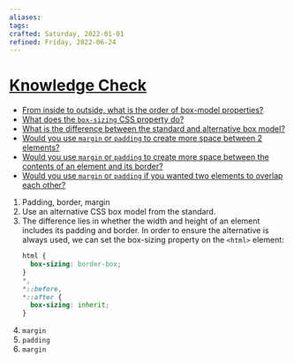 ```yaml
---
aliases:
tags: 
crafted: Saturday, 2022-01-01
refined: Friday, 2022-06-24
---
```


# [Knowledge Check](https://www.theodinproject.com/paths/foundations/courses/foundations/lessons/the-box-model#knowledge-check)

- [From inside to outside, what is the order of box-model properties?](https://www.theodinproject.com/paths/foundations/courses/foundations/lessons/the-box-model#the-box-model)
- [What does the `box-sizing` CSS property do?](https://developer.mozilla.org/en-US/docs/Learn/CSS/Building_blocks/The_box_model#the_alternative_css_box_model)
- [What is the difference between the standard and alternative box model?](https://developer.mozilla.org/en-US/docs/Learn/CSS/Building_blocks/The_box_model#the_alternative_css_box_model)
- [Would you use `margin` or `padding` to create more space between 2 elements?](https://developer.mozilla.org/en-US/docs/Learn/CSS/Building_blocks/The_box_model#margins_padding_and_borders)
- [Would you use `margin` or `padding` to create more space between the contents of an element and its border?](https://developer.mozilla.org/en-US/docs/Learn/CSS/Building_blocks/The_box_model#margins_padding_and_borders)
- [Would you use `margin` or `padding` if you wanted two elements to overlap each other?](https://developer.mozilla.org/en-US/docs/Learn/CSS/Building_blocks/The_box_model#margins_padding_and_borders)

1. Padding, border, margin
2. Use an alternative CSS box model from the standard.
3. The difference lies in whether the width and height of an element includes its padding and border. In order to ensure the alternative is always used, we can set the box-sizing property on the `<html>` element:
   ```css
   html {
     box-sizing: border-box;
   }
   *,
   *::before,
   *::after {
     box-sizing: inherit;
   }
   ```
4. `margin`
5. `padding`
6. `margin`

